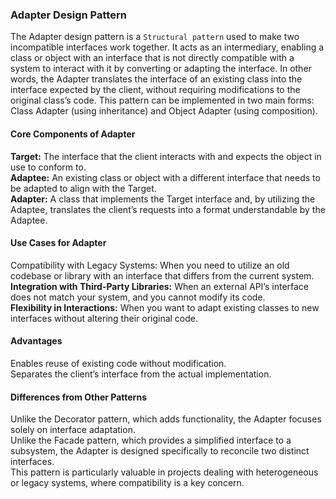 ### Adapter Design Pattern  
The Adapter design pattern is a `Structural pattern` used to make two incompatible interfaces work together. It acts as an intermediary, enabling a class or object with an interface that is not directly compatible with a system to interact with it by converting or adapting the interface. In other words, the Adapter translates the interface of an existing class into the interface expected by the client, without requiring modifications to the original class’s code. This pattern can be implemented in two main forms: Class Adapter (using inheritance) and Object Adapter (using composition).

#### Core Components of Adapter
**Target:** The interface that the client interacts with and expects the object in use to conform to.  
**Adaptee:** An existing class or object with a different interface that needs to be adapted to align with the Target.  
**Adapter:** A class that implements the Target interface and, by utilizing the Adaptee, translates the client’s requests into a format understandable by the Adaptee.

#### Use Cases for Adapter
Compatibility with Legacy Systems: When you need to utilize an old codebase or library with an interface that differs from the current system.  
**Integration with Third-Party Libraries:** When an external API’s interface does not match your system, and you cannot modify its code.  
**Flexibility in Interactions:** When you want to adapt existing classes to new interfaces without altering their original code.

#### Advantages
Enables reuse of existing code without modification.  
Separates the client’s interface from the actual implementation.  

#### Differences from Other Patterns
Unlike the Decorator pattern, which adds functionality, the Adapter focuses solely on interface adaptation.  
Unlike the Facade pattern, which provides a simplified interface to a subsystem, the Adapter is designed specifically to reconcile two distinct interfaces.  
This pattern is particularly valuable in projects dealing with heterogeneous or legacy systems, where compatibility is a key concern.  
